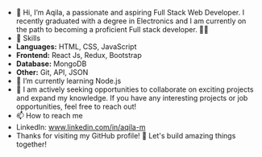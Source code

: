 - 👋 Hi, I’m Aqila, a passionate and aspiring Full Stack Web Developer. I recently graduated with a degree in Electronics and I am currently on the path to becoming a proficient Full stack developer. 👨‍💻
- 👀 Skills
- **Languages:** HTML, CSS, JavaScript
- **Frontend:** React Js, Redux, Bootstrap
- **Database:** MongoDB
- **Other:** Git, API, JSON
- 🌱 I’m currently learning Node.js
- 💞️ I am actively seeking opportunities to collaborate on exciting projects and expand my knowledge. If you have any interesting projects or job opportunities, feel free to reach out!
- 📫 How to reach me
- LinkedIn: www.linkedin.com/in/aqila-m
- Thanks for visiting my GitHub profile! 🚀 Let's build amazing things together!

<!---
aqi789/aqi789 is a ✨ special ✨ repository because its `README.md` (this file) appears on your GitHub profile.
You can click the Preview link to take a look at your changes.
--->
